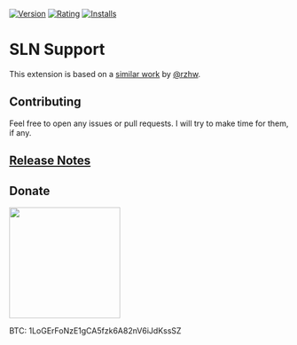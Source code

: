 [![Version](https://vsmarketplacebadge.apphb.com/version-short/logerfo.sln-support.svg)](https://marketplace.visualstudio.com/items?itemName=logerfo.sln-support)
[![Rating](https://vsmarketplacebadge.apphb.com/rating-short/logerfo.sln-support.svg)](https://marketplace.visualstudio.com/items?itemName=logerfo.sln-support)
[![Installs](https://vsmarketplacebadge.apphb.com/installs/logerfo.sln-support.svg)](https://marketplace.visualstudio.com/items?itemName=logerfo.sln-support)

# SLN Support

This extension is based on a [similar work](https://github.com/rzhw/language-sln) by [@rzhw](https://github.com/rzhw).

## Contributing

Feel free to open any issues or pull requests. I will try to make time for them, if any.

## [Release Notes](CHANGELOG.md)

## Donate

<img src="https://i.imgur.com/ndlBtuX.png" width="200">

BTC: 1LoGErFoNzE1gCA5fzk6A82nV6iJdKssSZ
